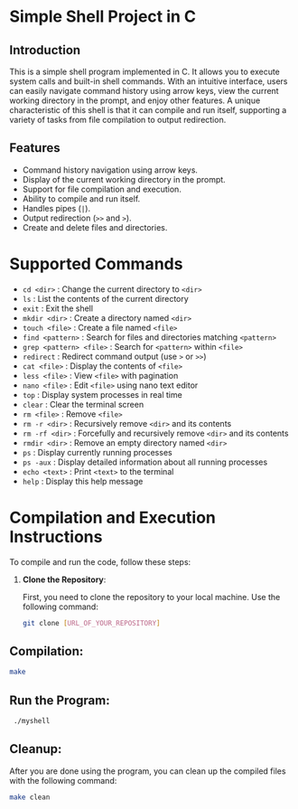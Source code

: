 # Simple Shell Project in C

## Introduction

This is a simple shell program implemented in C. It allows you to execute system calls and built-in shell commands. With an intuitive interface, users can easily navigate command history using arrow keys, view the current working directory in the prompt, and enjoy other features. A unique characteristic of this shell is that it can compile and run itself, supporting a variety of tasks from file compilation to output redirection.

## Features

- Command history navigation using arrow keys.
- Display of the current working directory in the prompt.
- Support for file compilation and execution.
- Ability to compile and run itself.
- Handles pipes (`|`).
- Output redirection (`>>` and `>`).
- Create and delete files and directories.

# Supported Commands

- `cd <dir>` : Change the current directory to `<dir>`
- `ls` : List the contents of the current directory
- `exit` : Exit the shell
- `mkdir <dir>` : Create a directory named `<dir>`
- `touch <file>` : Create a file named `<file>`
- `find <pattern>` : Search for files and directories matching `<pattern>`
- `grep <pattern> <file>` : Search for `<pattern>` within `<file>`
- `redirect` : Redirect command output (use `>` or `>>`)
- `cat <file>` : Display the contents of `<file>`
- `less <file>` : View `<file>` with pagination
- `nano <file>` : Edit `<file>` using nano text editor
- `top` : Display system processes in real time
- `clear` : Clear the terminal screen
- `rm <file>` : Remove `<file>`
- `rm -r <dir>` : Recursively remove `<dir>` and its contents
- `rm -rf <dir>` : Forcefully and recursively remove `<dir>` and its contents
- `rmdir <dir>` : Remove an empty directory named `<dir>`
- `ps` : Display currently running processes
- `ps -aux` : Display detailed information about all running processes
- `echo <text>` : Print `<text>` to the terminal
- `help` : Display this help message

# Compilation and Execution Instructions

To compile and run the code, follow these steps:

1. **Clone the Repository**:
   
   First, you need to clone the repository to your local machine. Use the following command:

   ```bash
   git clone [URL_OF_YOUR_REPOSITORY]
   ```

## **Compilation**:
   ```bash 
   make
   ```
   
   
## Run the Program:
  ```bash 
   ./myshell
   ```

## Cleanup:
After you are done using the program, you can clean up the compiled files with the following command:
```bash
make clean
```

